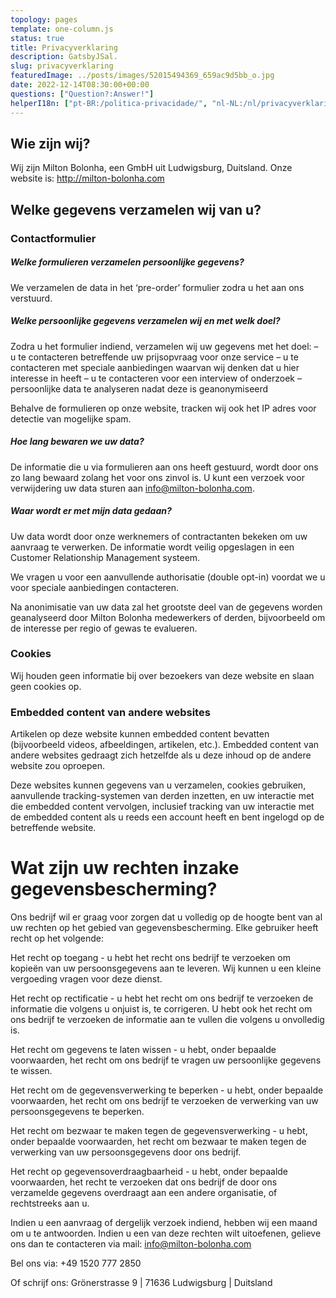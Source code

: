 ```yaml
---
topology: pages
template: one-column.js
status: true
title: Privacyverklaring
description: GatsbyJSal.
slug: privacyverklaring
featuredImage: ../posts/images/52015494369_659ac9d5bb_o.jpg
date: 2022-12-14T08:30:00+00:00
questions: ["Question?:Answer!"]
helperI18n: ["pt-BR:/politica-privacidade/", "nl-NL:/nl/privacyverklaring/"]
---
```


## Wie zijn wij?

Wij zijn Milton Bolonha, een GmbH uit Ludwigsburg, Duitsland.
Onze website is: http://milton-bolonha.com

## Welke gegevens verzamelen wij van u?

### Contactformulier

##### Welke formulieren verzamelen persoonlijke gegevens?

We verzamelen de data in het ‘pre-order’ formulier zodra u het aan ons verstuurd.

##### Welke persoonlijke gegevens verzamelen wij en met welk doel?

Zodra u het formulier indiend, verzamelen wij uw gegevens met het doel:
– u te contacteren betreffende uw prijsopvraag voor onze service
– u te contacteren met speciale aanbiedingen waarvan wij denken dat u hier interesse in heeft
– u te contacteren voor een interview of onderzoek
– persoonlijke data te analyseren nadat deze is geanonymiseerd

Behalve de formulieren op onze website, tracken wij ook het IP adres voor detectie van mogelijke spam.

##### Hoe lang bewaren we uw data?

De informatie die u via formulieren aan ons heeft gestuurd, wordt door ons zo lang bewaard zolang het voor ons zinvol is. U kunt een verzoek voor verwijdering uw data sturen aan info@milton-bolonha.com.

##### Waar wordt er met mijn data gedaan?

Uw data wordt door onze werknemers of contractanten bekeken om uw aanvraag te verwerken. De informatie wordt veilig opgeslagen in een Customer Relationship Management systeem.

We vragen u voor een aanvullende authorisatie (double opt-in) voordat we u voor speciale aanbiedingen contacteren.

Na anonimisatie van uw data zal het grootste deel van de gegevens worden geanalyseerd door Milton Bolonha medewerkers of derden, bijvoorbeeld om de interesse per regio of gewas te evalueren.

### Cookies

Wij houden geen informatie bij over bezoekers van deze website en slaan geen cookies op.

### Embedded content van andere websites

Artikelen op deze website kunnen embedded content bevatten (bijvoorbeeld videos, afbeeldingen, artikelen, etc.). Embedded content van andere websites gedraagt zich hetzelfde als u deze inhoud op de andere website zou oproepen.

Deze websites kunnen gegevens van u verzamelen, cookies gebruiken, aanvullende tracking-systemen van derden inzetten, en uw interactie met die embedded content vervolgen, inclusief tracking van uw interactie met de embedded content als u reeds een account heeft en bent ingelogd op de betreffende website.

# Wat zijn uw rechten inzake gegevensbescherming?

Ons bedrijf wil er graag voor zorgen dat u volledig op de hoogte bent van al uw rechten op het gebied van gegevensbescherming. Elke gebruiker heeft recht op het volgende:

Het recht op toegang - u hebt het recht ons bedrijf te verzoeken om kopieën van uw persoonsgegevens aan te leveren. Wij kunnen u een kleine vergoeding vragen voor deze dienst.

Het recht op rectificatie - u hebt het recht om ons bedrijf te verzoeken de informatie die volgens u onjuist is, te corrigeren. U hebt ook het recht om ons bedrijf te verzoeken de informatie aan te vullen die volgens u onvolledig is.

Het recht om gegevens te laten wissen - u hebt, onder bepaalde voorwaarden, het recht om ons bedrijf te vragen uw persoonlijke gegevens te wissen.

Het recht om de gegevensverwerking te beperken - u hebt, onder bepaalde voorwaarden, het recht om ons bedrijf te verzoeken de verwerking van uw persoonsgegevens te beperken.

Het recht om bezwaar te maken tegen de gegevensverwerking - u hebt, onder bepaalde voorwaarden, het recht om bezwaar te maken tegen de verwerking van uw persoonsgegevens door ons bedrijf.

Het recht op gegevensoverdraagbaarheid - u hebt, onder bepaalde voorwaarden, het recht te verzoeken dat ons bedrijf de door ons verzamelde gegevens overdraagt aan een andere organisatie, of rechtstreeks aan u.

Indien u een aanvraag of dergelijk verzoek indiend, hebben wij een maand om u te antwoorden. Indien u een van deze rechten wilt uitoefenen, gelieve ons dan te contacteren via mail: info@milton-bolonha.com

Bel ons via: +49 1520 777 2850

Of schrijf ons: Grönerstrasse 9 | 71636 Ludwigsburg | Duitsland
